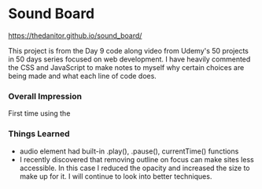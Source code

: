 # Sound Board

https://thedanitor.github.io/sound_board/

This project is from the Day 9 code along video from Udemy's 50 projects in 50 days series focused on web development. I have heavily commented the CSS and JavaScript to make notes to myself why certain choices are being made and what each line of code does.

### Overall Impression

First time using the <audio> tag and I will look for more opportunities to incorporate sounds into my sites.

### Things Learned

* audio element had built-in .play(), .pause(), currentTime() functions
* I recently discovered that removing outline on focus can make sites less accessible. In this case I reduced the opacity and increased the size to make up for it. I will continue to look into better techniques. 
